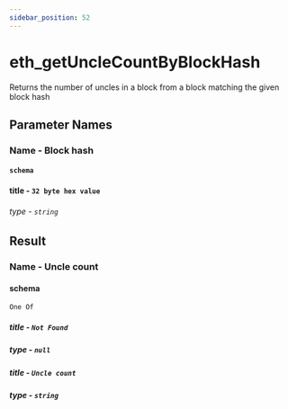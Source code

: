```yaml
---
sidebar_position: 52
---
```


# eth_getUncleCountByBlockHash

Returns the number of uncles in a block from a block matching the given block hash

## Parameter Names

### Name - Block hash
#### `schema`
#### title - `32 byte hex value`
###### type - `string`

## Result

### Name - Uncle count

#### schema 
`One Of`
##### title - `Not Found`
##### type - `null`

##### title - `Uncle count`
##### type - `string`

